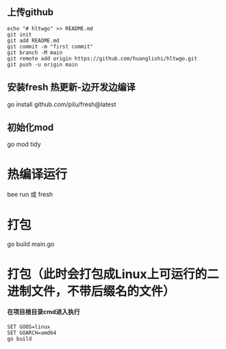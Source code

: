 
## 上传github
```
echo "# hltwgo" >> README.md
git init
git add README.md
git commit -m "first commit"
git branch -M main
git remote add origin https://github.com/huanglishi/hltwgo.git
git push -u origin main
```
## 安装fresh 热更新-边开发边编译
go install github.com/pilu/fresh@latest

## 初始化mod
go mod tidy

# 热编译运行
bee run 或 fresh 
# 打包
go build main.go
# 打包（此时会打包成Linux上可运行的二进制文件，不带后缀名的文件） 
#### 在项目根目录cmd进入执行
```
SET GOOS=linux
SET GOARCH=amd64
go build
```
